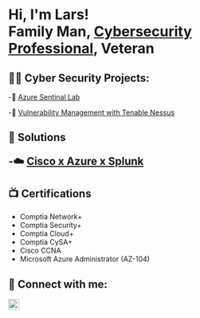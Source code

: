 <h1>Hi, I'm Lars! <br/>Family Man</a>, <a href="https://www.linkedin.com/in/Lars-Berggren-379538233/">Cybersecurity Professional</a>, Veteran

<h2>👨‍💻 Cyber Security Projects:</h2>

-🔭 [Azure Sentinal Lab](https://github.com/Lars-Berggren/Sentinal-Lab.git)

-🔭 [Vulnerability Management with Tenable Nessus](https://github.com/Lars-Berggren/Vulnerability-Management-with-Nessus)

<h2> 💎 Solutions

-☁️ [Cisco x Azure x Splunk](https://larsberggren.notion.site/SynthNetworks-daff66b607644375b7082714dab0b37c)

<h2>📺 Certifications</h2>

- Comptia Network+
- Comptia Security+
- Comptia Cloud+
- Comptia CySA+
- Cisco CCNA
- Microsoft Azure Administrator (AZ-104)

<h2> 🤳 Connect with me:</h2>

[<img align="left" alt="LarsBerggren | LinkedIn" width="22px" src="https://cdn.jsdelivr.net/npm/simple-icons@v3/icons/linkedin.svg" />][linkedin]


[linkedin]: https://linkedin.com/in/lars-h-berggren
<!--
**joshmadakor1/joshmadakor1** is a ✨ _special_ ✨ repository because its `README.md` (this file) appears on your GitHub profile.

Here are some ideas to get you started:

- 🔭 I’m currently working on ...
- 🌱 I’m currently learning ...
- 👯 I’m looking to collaborate on ...
- 🤔 I’m looking for help with ...
- 💬 Ask me about ...
- 📫 How to reach me: ...
- 😄 Pronouns: ...
- ⚡ Fun fact: ...
-->
